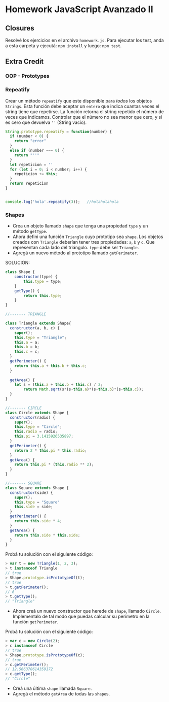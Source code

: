 # Homework JavaScript Avanzado II

## Closures

Resolvé los ejercicios en el archivo `homework.js`.
Para ejecutar los test, anda a esta carpeta y ejecutá:
`npm install` y luego:
`npm test`.

## Extra Credit

### OOP - Prototypes

### Repeatify

Crear un método `repeatify` que este disponible para _todos_ los objetos `Strings`. Esta función debe aceptar un `entero` que indica cuantas veces el string tiene que repetirse. La función retorna el string repetido el número de veces que indicamos. Controlar que el número no sea menor que cero, y si es cero que devuelva `''` (String vacío).

```javascript
String.prototype.repeatify = function(number) {
  if (number < 0) {
    return "error"
  }
  else if (number === 0) {
    return "''"
  }
  let repeticion = ''
  for (let i = 0; i < number; i++) {
    repeticion += this;
  }
  return repeticion
}


console.log('hola'.repeatify(3));   //holaholahola


```

### Shapes

* Crea un objeto llamado `shape` que tenga una propiedad `type` y un método `getType`.
* Ahora defini una función `Triangle` cuyo prototipo sea `shape`. Los objetos creados con `Triangle` deberían tener tres propiedades: `a`, `b` y `c`. Que representan cada lado del triángulo. `type` debe ser `Triangle`.
* Agregá un nuevo método al prototipo llamado `getPerimeter`.

SOLUCION:
```javascript
class Shape {
	constructor(type) {
		this.type = type;
	}
	getType() {
		return this.type;
	}
}

//------- TRIANGLE

class Triangle extends Shape{
  constructor(a, b, c) {
    super();
    this.type = "Triangle";
    this.a = a;
    this.b = b;
    this.c = c;
  }
  getPerimeter() {
    return this.a + this.b + this.c;
  }
  
  getArea() {
    let s = (this.a + this.b + this.c) / 2;
		return Math.sqrt(s*(s-this.a)*(s-this.b)*(s-this.c));
  }
}

//------- CIRCLE
class Circle extends Shape {
  constructor(radio) {
    super();
    this.type = "Circle";
    this.radio = radio;
    this.pi = 3.1415926535897;
  }
  getPerimeter() {
    return 2 * this.pi * this.radio;
  }
  getArea() {
    return this.pi * (this.radio ** 2);
  }
}

//------- SQUARE
class Square extends Shape {
  constructor(side) {
    super();
    this.type = "Square"
    this.side = side;
  }
  getPerimeter() {
    return this.side * 4;
  }
  getArea() {
    return this.side * this.side;
  }
}


```
Probá tu solución con el siguiente código:

```javascript
> var t = new Triangle(1, 2, 3);
> t instanceof Triangle
// true
> Shape.prototype.isPrototypeOf(t);
// true
> t.getPerimeter();
// 6
> t.getType();
// "Triangle"
```

* Ahora creá un nuevo constructor que herede de `shape`, llamado `Circle`. Implementalo de tal modo que puedas calcular su perímetro en la función `getPerimeter`.

Probá tu solución con el siguiente código:

```javascript
> var c = new Circle(2);
> c instanceof Circle
// true
> Shape.prototype.isPrototypeOf(c);
// true
> c.getPerimeter();
// 12.566370614359172
> c.getType();
// "Circle"
```

* Creá una última `shape` llamada `Square`.
* Agregá el método `getArea` de todas las `shape`s.
